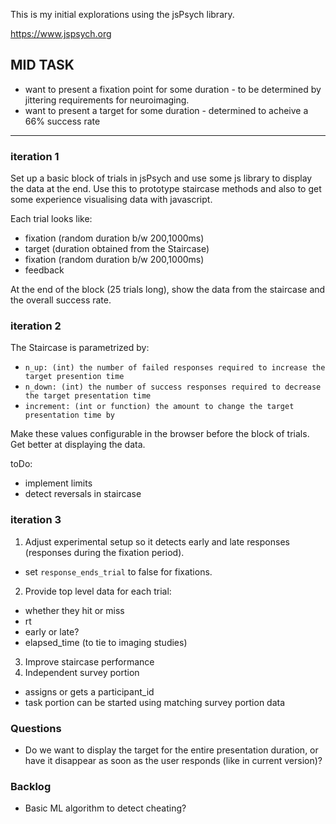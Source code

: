 This is my initial explorations using the
jsPsych library.

https://www.jspsych.org

## MID TASK

- want to present a fixation point for some duration - to be determined by jittering requirements for neuroimaging.
- want to present a target for some duration - determined to acheive a 66% success rate

***

### iteration 1

Set up a basic block of trials in jsPsych and use some js library to display the data at the end. Use this to prototype staircase methods and also to get some experience visualising data with javascript.

Each trial looks like:
- fixation (random duration b/w 200,1000ms)
- target (duration obtained from the Staircase)
- fixation (random duration b/w 200,1000ms)
- feedback

At the end of the block (25 trials long), show the data from the staircase and the overall success rate.

### iteration 2

The Staircase is parametrized by:
- `n_up: (int) the number of failed responses required to increase the target presention time `
- `n_down: (int) the number of success responses required to decrease the target presentation time`
- `increment: (int or function) the amount to change the target presentation time by`

Make these values configurable in the browser before the block of trials.
Get better at displaying the data.

toDo:
- implement limits
- detect reversals in staircase

### iteration 3
1. Adjust experimental setup so it detects early and late responses (responses during the fixation period). 
- set `response_ends_trial` to false for fixations.
2. Provide top level data for each trial:
- whether they hit or miss
- rt
- early or late?
- elapsed_time (to tie to imaging studies)
3. Improve staircase performance
4. Independent survey portion
- assigns or gets a participant_id
- task portion can be started using matching survey portion data

### Questions
- Do we want to display the target for the entire presentation duration, or have it disappear as soon as the user responds (like in current version)?

### Backlog
- Basic ML algorithm to detect cheating?